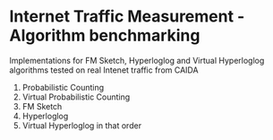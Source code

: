 # Internet Traffic Measurement - Algorithm benchmarking 

Implementations for FM Sketch, Hyperloglog and Virtual Hyperloglog algorithms tested on real Intenet traffic from CAIDA

1. Probabilistic Counting
2. Virtual Probabilistic Counting
3. FM Sketch
4. Hyperloglog
5. Virtual Hyperloglog in that order

